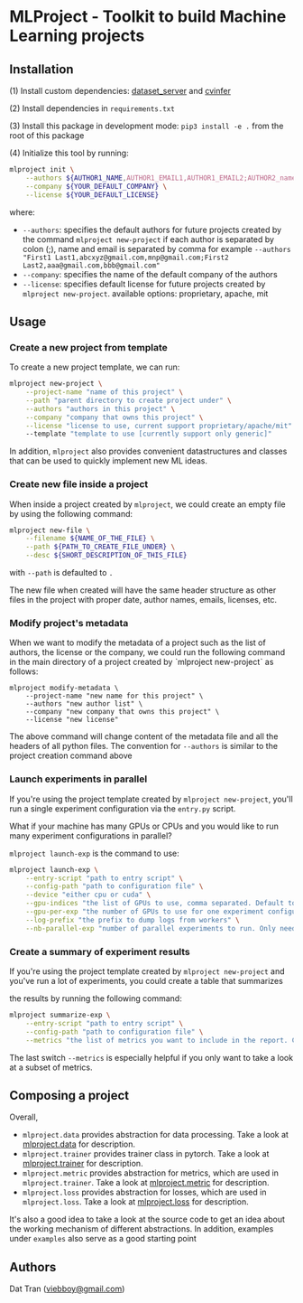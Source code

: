 # MLProject - Toolkit to build Machine Learning projects

## Installation 

(1) Install custom dependencies: [dataset_server](https://github.com/viebboy/dataset_server) and [cvinfer](https://github.com/viebboy/cvinfer)

(2) Install dependencies in `requirements.txt`

(3) Install this package in development mode: `pip3 install -e .` from the root of this package

(4) Initialize this tool by running:

```bash
mlproject init \
    --authors ${AUTHOR1_NAME,AUTHOR1_EMAIL1,AUTHOR1_EMAIL2;AUTHOR2_name,AUTHOR2_EMAIL..} \
    --company ${YOUR_DEFAULT_COMPANY} \
    --license ${YOUR_DEFAULT_LICENSE}
```

where:

- `--authors`: specifies the default authors for future projects created by the command `mlproject new-project`
               if each author is separated by colon (;), name and email is separated by comma
               for example `--authors "First1 Last1,abcxyz@gmail.com,mnp@gmail.com;First2 Last2,aaa@gmail.com,bbb@gmail.com"`
- `--company`: specifies the name of the default company of the authors
- `--license`: specifies default license for future projects created by `mlproject new-project`.
                available options: proprietary, apache, mit


## Usage

### Create a new project from template

To create a new project template, we can run:

```bash
mlproject new-project \
    --project-name "name of this project" \
    --path "parent directory to create project under" \
    --authors "authors in this project" \
    --company "company that owns this project" \
    --license "license to use, current support proprietary/apache/mit"
    --template "template to use [currently support only generic]"
```

In addition, `mlproject` also provides convenient datastructures and classes that can be used to quickly implement new ML ideas.


### Create new file inside a project

When inside a project created by `mlproject`, we could create an empty file by using the following command:

```bash
mlproject new-file \
    --filename ${NAME_OF_THE_FILE} \
    --path ${PATH_TO_CREATE_FILE_UNDER} \
    --desc ${SHORT_DESCRIPTION_OF_THIS_FILE}
```

with `--path` is defaulted to `.`

The new file when created will have the same header structure as other files in the project with proper date, author names, emails, licenses, etc.


### Modify project's metadata

When we want to modify the metadata of a project such as the list of authors, the license or the company, we could run the following command in the main directory of a project created by ˋmlproject new-projectˋ as follows:


```
mlproject modify-metadata \
    --project-name "new name for this project" \
    --authors "new author list" \
    --company "new company that owns this project" \
    --license "new license"

```

The above command will change content of the metadata file and all the headers of all python files. 
The convention for `--authors` is similar to the project creation command above


### Launch experiments in parallel

If you're using the project template created by `mlproject new-project`, you'll run a single experiment configuration via the `entry.py` script.

What if your machine has many GPUs or CPUs and you would like to run many experiment configurations in parallel? 

`mlproject launch-exp` is the command to use:


```bash
mlproject launch-exp \
    --entry-script "path to entry script" \
    --config-path "path to configuration file" \
    --device "either cpu or cuda" \
    --gpu-indices "the list of GPUs to use, comma separated. Default to all GPUs if device is cuda" \
    --gpu-per-exp "the number of GPUs to use for one experiment configuration" \
    --log-prefix "the prefix to dump logs from workers" \
    --nb-parallel-exp "number of parallel experiments to run. Only needed when device is cpu"

```


### Create a summary of experiment results

If you're using the project template created by `mlproject new-project` and you've run a lot of experiments, you could create a table that summarizes

the results by running the following command:

```bash
mlproject summarize-exp \
    --entry-script "path to entry script" \
    --config-path "path to configuration file" \
    --metrics "the list of metrics you want to include in the report. Comma separated"

```


The last switch `--metrics` is especially helpful if you only want to take a look at a subset of metrics.


## Composing a project

Overall,

- `mlproject.data` provides abstraction for data processing. Take a look at [mlproject.data](./docs/mlproject.data.md) for description.
- `mlproject.trainer` provides trainer class in pytorch. Take a look at [mlproject.trainer](./docs/mlproject.trainer.md) for description.
- `mlproject.metric` provides abstraction for metrics, which are used in `mlproject.trainer`. Take a look at [mlproject.metric](./docs/mlproject.metric.md) for description.
- `mlproject.loss` provides abstraction for losses, which are used in `mlproject.loss`. Take a look at [mlproject.loss](./docs/mlproject.loss.md) for description.

It's also a good idea to take a look at the source code to get an idea about the working mechanism of different abstractions.
In addition, examples under `examples` also serve as a good starting point

## Authors
Dat Tran (viebboy@gmail.com)
